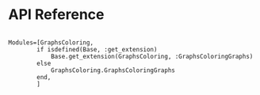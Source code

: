 # API Reference

```@index
```

```@autodocs
Modules=[GraphsColoring,
        if isdefined(Base, :get_extension)
            Base.get_extension(GraphsColoring, :GraphsColoringGraphs)
        else
            GraphsColoring.GraphsColoringGraphs
        end,
        ]
```
